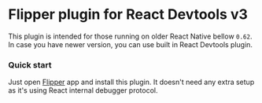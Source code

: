 # Flipper plugin for React Devtools v3
This plugin is intended for those running on older React Native bellow  `0.62`. In case you have newer version, you can use built in React Devtools plugin.


### Quick start
Just open [Flipper](https://fbflipper.com) app and install this plugin. 
It doesn't need any extra setup as it's using React internal debugger protocol.
